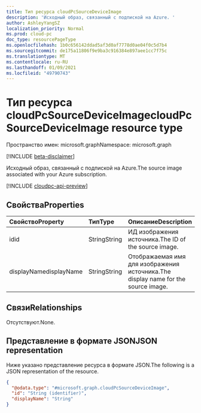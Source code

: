 ```yaml
---
title: Тип ресурса cloudPcSourceDeviceImage
description: 'Исходный образ, связанный с подпиской на Azure. '
author: AshleyYangSZ
localization_priority: Normal
ms.prod: cloud-pc
doc_type: resourcePageType
ms.openlocfilehash: 1b0c656142ddad5af3d0af7778d0ae04f0c5d7b4
ms.sourcegitcommit: de175a11806f9e9ba3c916384e897aee1cc7f75c
ms.translationtype: MT
ms.contentlocale: ru-RU
ms.lasthandoff: 01/09/2021
ms.locfileid: "49790743"
---
```

# <a name="cloudpcsourcedeviceimage-resource-type"></a><span data-ttu-id="208b8-103">Тип ресурса cloudPcSourceDeviceImage</span><span class="sxs-lookup"><span data-stu-id="208b8-103">cloudPcSourceDeviceImage resource type</span></span>

<span data-ttu-id="208b8-104">Пространство имен: microsoft.graph</span><span class="sxs-lookup"><span data-stu-id="208b8-104">Namespace: microsoft.graph</span></span>

[!INCLUDE [beta-disclaimer](../../includes/beta-disclaimer.md)]

<span data-ttu-id="208b8-105">Исходный образ, связанный с подпиской на Azure.</span><span class="sxs-lookup"><span data-stu-id="208b8-105">The source image associated with your Azure subscription.</span></span>

[!INCLUDE [cloudpc-api-preview](../../includes/cloudpc-api-preview.md)]

## <a name="properties"></a><span data-ttu-id="208b8-106">Свойства</span><span class="sxs-lookup"><span data-stu-id="208b8-106">Properties</span></span>

|<span data-ttu-id="208b8-107">Свойство</span><span class="sxs-lookup"><span data-stu-id="208b8-107">Property</span></span>|<span data-ttu-id="208b8-108">Тип</span><span class="sxs-lookup"><span data-stu-id="208b8-108">Type</span></span>|<span data-ttu-id="208b8-109">Описание</span><span class="sxs-lookup"><span data-stu-id="208b8-109">Description</span></span>|
|:---|:---|:---|
|<span data-ttu-id="208b8-110">id</span><span class="sxs-lookup"><span data-stu-id="208b8-110">id</span></span>|<span data-ttu-id="208b8-111">String</span><span class="sxs-lookup"><span data-stu-id="208b8-111">String</span></span>|<span data-ttu-id="208b8-112">ИД изображения источника.</span><span class="sxs-lookup"><span data-stu-id="208b8-112">The ID of the source image.</span></span>|
|<span data-ttu-id="208b8-113">displayName</span><span class="sxs-lookup"><span data-stu-id="208b8-113">displayName</span></span>|<span data-ttu-id="208b8-114">String</span><span class="sxs-lookup"><span data-stu-id="208b8-114">String</span></span>|<span data-ttu-id="208b8-115">Отображаемая имя для изображения источника.</span><span class="sxs-lookup"><span data-stu-id="208b8-115">The display name for the source image.</span></span>|

## <a name="relationships"></a><span data-ttu-id="208b8-116">Связи</span><span class="sxs-lookup"><span data-stu-id="208b8-116">Relationships</span></span>

<span data-ttu-id="208b8-117">Отсутствуют.</span><span class="sxs-lookup"><span data-stu-id="208b8-117">None.</span></span>

## <a name="json-representation"></a><span data-ttu-id="208b8-118">Представление в формате JSON</span><span class="sxs-lookup"><span data-stu-id="208b8-118">JSON representation</span></span>

<span data-ttu-id="208b8-119">Ниже указано представление ресурса в формате JSON.</span><span class="sxs-lookup"><span data-stu-id="208b8-119">The following is a JSON representation of the resource.</span></span>
<!-- {
  "blockType": "resource",
  "@odata.type": "microsoft.graph.cloudPcSourceDeviceImage"
}
-->

``` json
{
  "@odata.type": "#microsoft.graph.cloudPcSourceDeviceImage",
  "id": "String (identifier)",
  "displayName": "String"
}
```
